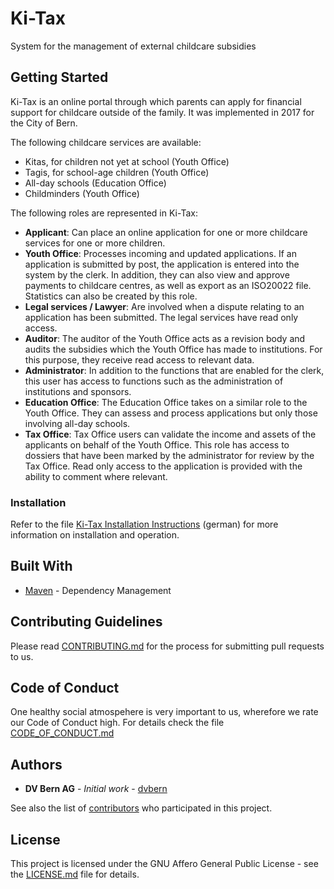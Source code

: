# Ki-Tax

System for the management of external childcare subsidies

## Getting Started

Ki-Tax is an online portal through which parents can apply for financial support for childcare outside of the family. It was implemented in 2017 for the City of Bern.
 
The following childcare services are available:
 
* Kitas, for children not yet at school (Youth Office)
* Tagis, for school-age children (Youth Office)
* All-day schools (Education Office)
* Childminders (Youth Office)

The following roles are represented in Ki-Tax:
 
* **Applicant**: Can place an online application for one or more childcare services for one or more children.
* **Youth Office**: Processes incoming and updated applications. If an application is submitted by post, the application is entered into the system by the clerk. In addition, they can also view and approve payments to childcare centres, as well as export as an ISO20022 file. Statistics can also be created by this role.
* **Legal services / Lawyer**: Are involved when a dispute relating to an application has been submitted. The legal services have read only access.
* **Auditor**: The auditor of the Youth Office acts as a revision body and audits the subsidies which the Youth Office has made to institutions. For this purpose, they receive read access to relevant data.
* **Administrator**: In addition to the functions that are enabled for the clerk, this user has access to functions such as the administration of institutions and sponsors.
* **Education Office**: The Education Office takes on a similar role to the Youth Office.  They can assess and process applications but only those involving all-day schools.
* **Tax Office**: Tax Office users can validate the income and assets of the applicants on behalf of the Youth Office. This role has access to dossiers that have been marked by the administrator for review by the Tax Office. Read only access to the application is provided with the ability to comment where relevant.

### Installation

Refer to the file [Ki-Tax Installation Instructions](Ki-Tax_Installationshandbuch.pdf) (german) for more information on installation and operation.

## Built With

* [Maven](https://maven.apache.org/) - Dependency Management

## Contributing Guidelines

Please read [CONTRIBUTING.md](CONTRIBUTING.md) for the process for submitting pull requests to us.

## Code of Conduct

One healthy social atmospehere is very important to us, wherefore we rate our Code of Conduct high.
 For details check the file [CODE_OF_CONDUCT.md](CODE_OF_CONDUCT.md)

## Authors

* **DV Bern AG** - *Initial work* - [dvbern](https://github.com/dvbern)

See also the list of [contributors](https://github.com/StadtBern/Ki-Tax/contributors)
 who participated in this project.

## License

This project is licensed under the GNU Affero General Public License - see the [LICENSE.md](LICENSE.md) file for details.

